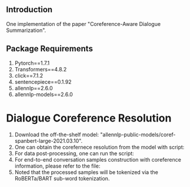## Introduction
One implementation of the paper "Coreference-Aware Dialogue Summarization".

## Package Requirements
1. Pytorch==1.7.1
2. Transformers==4.8.2
3. click==7.1.2
4. sentencepiece==0.1.92
5. allennlp==2.6.0
6. allennlp-models==2.6.0

# Dialogue Coreference Resolution
1. Download the off-the-shelf model: "allennlp-public-models/coref-spanbert-large-2021.03.10".
2. One can obtain the corefernece resolution from the model with script: 
3. For data post-processing, one can run the script:
4. For end-to-end conversation samples construction with coreference information, please refer to the file:
5. Noted that the processed samples will be tokenized via the RoBERTa/BART sub-word tokenization.

